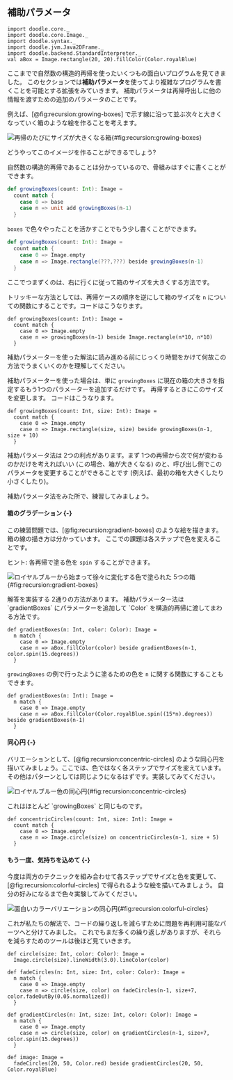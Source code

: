 ## 補助パラメータ

```tut:invisible
import doodle.core._
import doodle.core.Image._
import doodle.syntax._
import doodle.jvm.Java2DFrame._
import doodle.backend.StandardInterpreter._
val aBox = Image.rectangle(20, 20).fillColor(Color.royalBlue)
```

ここまでで自然数の構造的再帰を使ったいくつもの面白いプログラムを見てきました。
このセクションでは**補助パラメータ**を使ってより複雑なプログラムを書くことを可能とする拡張をみていきます。
補助パラメータは再帰呼出しに他の情報を渡すための追加のパラメータのことです。

例えば、[@fig:recursion:growing-boxes] で示す線に沿って並ぶ次々と大きくなっていく箱のような絵を作ることを考えます。

![再帰のたびにサイズが大きくなる箱](./src/pages/recursion/growing-boxes.pdf+svg){#fig:recursion:growing-boxes}

どうやってこのイメージを作ることができるでしょう?

自然数の構造的再帰であることは分かっているので、骨組みはすぐに書くことができます。

```scala
def growingBoxes(count: Int): Image =
  count match {
    case 0 => base
    case n => unit add growingBoxes(n-1)
  }
```

`boxes` で色々やったことを活かすことでもう少し書くことができます。

```scala
def growingBoxes(count: Int): Image =
  count match {
    case 0 => Image.empty
    case n => Image.rectangle(???,???) beside growingBoxes(n-1)
  }
```

ここでつまずくのは、右に行くに従って箱のサイズを大きくする方法です。

トリッキーな方法としては、再帰ケースの順序を逆にして箱のサイズを `n` についての関数にすることです。コードはこうなります。

```tut:book
def growingBoxes(count: Int): Image =
  count match {
    case 0 => Image.empty
    case n => growingBoxes(n-1) beside Image.rectangle(n*10, n*10)
  }
```

補助パラメーターを使った解法に読み進める前にじっくり時間をかけて何故この方法でうまくいくのかを理解してください。

補助パラメーターを使った場合は、単に `growingBoxes` に現在の箱の大きさを指定するもう1つのパラメーターを追加するだけです。
再帰するときにこのサイズを変更します。
コードはこうなります。

```tut:book
def growingBoxes(count: Int, size: Int): Image =
  count match {
    case 0 => Image.empty
    case n => Image.rectangle(size, size) beside growingBoxes(n-1, size + 10)
  }
```

補助パラメータ法は 2つの利点があります。まず 1つの再帰から次で何が変わるのかだけを考えればいい (この場合、箱が大きくなる) のと、呼び出し側でこのパラメータを変更することができることです (例えば、最初の箱を大きくしたり小さくしたり)。

補助パラメータ法をみた所で、練習してみましょう。

#### 箱のグラデーション {-}

この練習問題では、[@fig:recursion:gradient-boxes] のような絵を描きます。
箱の線の描き方は分かっています。
ここでの課題は各ステップで色を変えることです。

ヒント: 各再帰で塗る色を `spin` することができます。

![ロイヤルブルーから始まって徐々に変化する色で塗られた 5つの箱](./src/pages/recursion/gradient-boxes.pdf+svg){#fig:recursion:gradient-boxes}

<div class="solution">
解答を実装する 2通りの方法があります。
補助パラメーター法は `gradientBoxes` にパラメーターを追加して `Color` を構造的再帰に渡してまわる方法です。

```tut:book
def gradientBoxes(n: Int, color: Color): Image =
  n match {
    case 0 => Image.empty
    case n => aBox.fillColor(color) beside gradientBoxes(n-1, color.spin(15.degrees))
  }
```

`growingBoxes` の例で行ったように塗るための色を `n` に関する関数にすることもできます。

```tut:book
def gradientBoxes(n: Int): Image =
  n match {
    case 0 => Image.empty
    case n => aBox.fillColor(Color.royalBlue.spin((15*n).degrees)) beside gradientBoxes(n-1)
  }
```
</div>

#### 同心円 {-}

バリエーションとして、[@fig:recursion:concentric-circles] のような同心円を描いてみましょう。ここでは、色ではなく各ステップでサイズを変えています。その他はパターンとしては同じようになるはずです。実装してみてください。

![ロイヤルブルー色の同心円](./src/pages/recursion/concentric-circles.pdf+svg){#fig:recursion:concentric-circles}

<div class="solution">
これはほとんど `growingBoxes` と同じものです。

```tut:book
def concentricCircles(count: Int, size: Int): Image =
  count match {
    case 0 => Image.empty
    case n => Image.circle(size) on concentricCircles(n-1, size + 5)
  }
```
</div>

#### もう一度、気持ちを込めて {-}

今度は両方のテクニックを組み合わせて各ステップでサイズと色を変更して、[@fig:recursion:colorful-circles] で得られるような絵を描いてみましょう。
自分の好みになるまで色々実験してみてください。

![面白いカラーバリエーションの同心円](./src/pages/recursion/colorful-circles.pdf+svg){#fig:recursion:colorful-circles}

<div class="solution">
これが私たちの解法で、コードの繰り返しを減らすために問題を再利用可能なパーツへと分けてみました。
これでもまだ多くの繰り返しがありますが、それらを減らすためのツールは後ほど見ていきます。

```tut:book
def circle(size: Int, color: Color): Image =
  Image.circle(size).lineWidth(3.0).lineColor(color)

def fadeCircles(n: Int, size: Int, color: Color): Image =
  n match {
    case 0 => Image.empty
    case n => circle(size, color) on fadeCircles(n-1, size+7, color.fadeOutBy(0.05.normalized))
  }

def gradientCircles(n: Int, size: Int, color: Color): Image =
  n match {
    case 0 => Image.empty
    case n => circle(size, color) on gradientCircles(n-1, size+7, color.spin(15.degrees))
  }

def image: Image =
  fadeCircles(20, 50, Color.red) beside gradientCircles(20, 50, Color.royalBlue)
```
</div>
